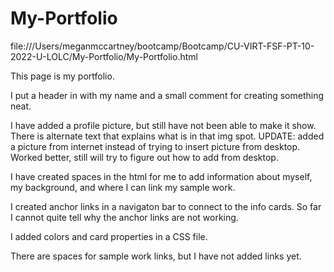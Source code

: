 # My-Portfolio

file:///Users/meganmccartney/bootcamp/Bootcamp/CU-VIRT-FSF-PT-10-2022-U-LOLC/My-Portfolio/My-Portfolio.html


This page is my portfolio.

I put a header in with my name and a small comment for creating something neat.

I have added a profile picture, but still have not been able to make it show.  There is alternate text that explains what is in that img spot.
UPDATE: added a picture from internet instead of trying to insert picture from desktop.  Worked better, still will try to figure out how to add from desktop.

I have created spaces in the html for me to add information about myself, my background, and where I can link my sample work.

I created anchor links in a navigaton bar to connect to the info cards.  So far I cannot quite tell why the anchor links are not working.

I added colors and card properties in a CSS file.

There are spaces for sample work links, but I have not added links yet.

